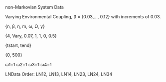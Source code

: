 non-Markovian System Data

Varying Environmental Coupling, β = {0.03,..., 0.12} with increments of 0.03.

{n, β, η, m, ω, Ω, γ}

{4, Vary, 0.07, 1, 1, 0, 0.5}

{tstart, tend}

{0, 500}

ω1=1 ω2=1 ω3=1 ω4=1

LNData Order: LN12, LN13, LN14, LN23, LN24, LN34
